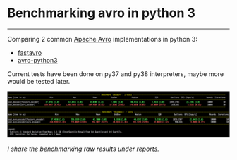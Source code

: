 # Benchmarking avro in python 3

------------------------------------

Comparing 2 common [Apache Avro](https://avro.apache.org/) implementations in python 3: 
- [fastavro](https://github.com/fastavro/fastavro) 
- [avro-python3](https://pypi.org/project/avro-python3/)

Current tests have been done on py37 and py38 interpreters, maybe more would be tested later. 

![avro_benchmarking](assets/benchmarking-result.png "avro-python3 VS fastavro")


*I share the benchmarking raw results under [reports](reports).*



